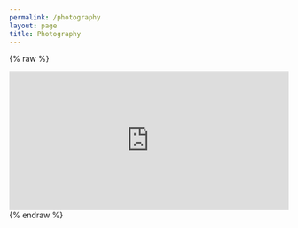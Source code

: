 ```yaml
---
permalink: /photography
layout: page
title: Photography
---
```


{% raw %}
<div class='lr_embed' style='position: relative; padding-bottom: 50%; height: 0; overflow: hidden;'>
  <iframe id='iframe' src='https://lightroom.adobe.com/embed/shares/6f7fb356ccb84df89028b7a15b06cf11/slideshow?background_color=%232D2D2D&color=%23999999' frameborder='0' style='width:100%; height:100%; position: absolute; top:0; left:0;'>
  </iframe>
</div>
{% endraw %}
